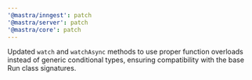 ```yaml
---
'@mastra/inngest': patch
'@mastra/server': patch
'@mastra/core': patch
---
```


Updated `watch` and `watchAsync` methods to use proper function overloads instead of generic conditional types, ensuring compatibility with the base Run class signatures.
